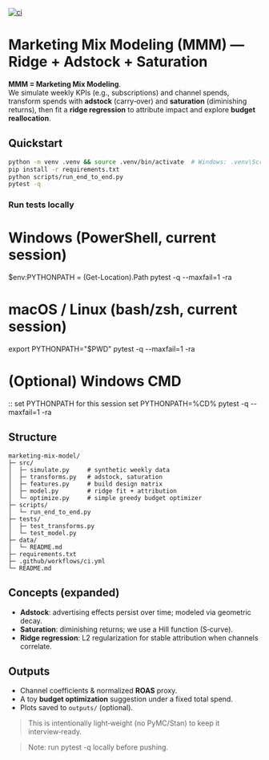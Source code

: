 [![ci](https://github.com/niisaban/marketing-mix-model/actions/workflows/ci.yml/badge.svg)](https://github.com/niisaban/marketing-mix-model/actions/workflows/ci.yml)


# Marketing Mix Modeling (MMM) — Ridge + Adstock + Saturation

**MMM = Marketing Mix Modeling**.  
We simulate weekly KPIs (e.g., subscriptions) and channel spends, transform spends with **adstock** (carry‑over) and **saturation** (diminishing returns), then fit a **ridge regression** to attribute impact and explore **budget reallocation**.

## Quickstart
```bash
python -m venv .venv && source .venv/bin/activate  # Windows: .venv\Scripts\activate
pip install -r requirements.txt
python scripts/run_end_to_end.py
pytest -q
```

### Run tests locally

# Windows (PowerShell, current session)
$env:PYTHONPATH = (Get-Location).Path
pytest -q --maxfail=1 -ra

# macOS / Linux (bash/zsh, current session)
export PYTHONPATH="$PWD"
pytest -q --maxfail=1 -ra

# (Optional) Windows CMD
:: set PYTHONPATH for this session
set PYTHONPATH=%CD%
pytest -q --maxfail=1 -ra


## Structure
```
marketing-mix-model/
├─ src/
│  ├─ simulate.py     # synthetic weekly data
│  ├─ transforms.py   # adstock, saturation
│  ├─ features.py     # build design matrix
│  ├─ model.py        # ridge fit + attribution
│  └─ optimize.py     # simple greedy budget optimizer
├─ scripts/
│  └─ run_end_to_end.py
├─ tests/
│  ├─ test_transforms.py
│  └─ test_model.py
├─ data/
│  └─ README.md
├─ requirements.txt
├─ .github/workflows/ci.yml
└─ README.md
```

## Concepts (expanded)
- **Adstock**: advertising effects persist over time; modeled via geometric decay.
- **Saturation**: diminishing returns; we use a Hill function (S‑curve).
- **Ridge regression**: L2 regularization for stable attribution when channels correlate.

## Outputs
- Channel coefficients & normalized **ROAS** proxy.
- A toy **budget optimization** suggestion under a fixed total spend.
- Plots saved to `outputs/` (optional).

> This is intentionally light‑weight (no PyMC/Stan) to keep it interview‑ready.

> Note: run pytest -q locally before pushing.
